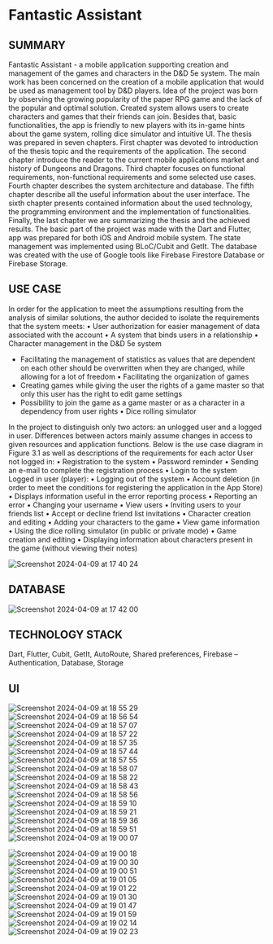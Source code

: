 # Fantastic Assistant

## SUMMARY
Fantastic Assistant - a mobile application supporting creation and management of the games and characters in the D&D 5e system.
The main work has been concerned on the creation of a mobile application that would be used as management tool by D&D players. Idea of the project was born by observing the growing popularity of the paper RPG game and the lack of the popular and optimal solution. Created system allows users to create characters and games that their friends can join. Besides that, basic functionalities, the app is friendly to new players with its in-game hints about the game system, rolling dice simulator and intuitive UI.
The thesis was prepared in seven chapters. First chapter was devoted to introduction of the thesis topic and the requirements of the application. The second chapter introduce the reader to the current mobile applications market and history of Dungeons and Dragons. Third chapter focuses on functional requirements, non-functional requirements and some selected use cases. Fourth chapter describes the system architecture and database. The fifth chapter describe all the useful information about the user interface. The sixth chapter presents contained information about the used technology, the programming environment and the implementation of functionalities. Finally, the last chapter we are summarizing the thesis and the achieved results.
The basic part of the project was made with the Dart and Flutter, app was prepared for both iOS and Android mobile system. The state management was implemented using BLoC/Cubit and GetIt. The database was created with the use of Google tools like Firebase Firestore Database or Firebase Storage.

## USE CASE
In order for the application to meet the assumptions resulting from the analysis of similar solutions, the author decided to isolate the requirements that the system meets:
• User authorization for easier management of data associated with the account
• A system that binds users in a relationship
• Character management in the D&D 5e system
  - Facilitating the management of statistics as values ​​that are dependent on each other should be overwritten when they are changed, while allowing for a lot of freedom
• Facilitating the organization of games
  - Creating games while giving the user the rights of a game master so that only this user has the right to edit game settings
  - Possibility to join the game as a game master or as a character in a dependency from user rights
• Dice rolling simulator

In the project to distinguish only two actors: an unlogged user and a logged in user. Differences between actors mainly assume changes in access to given resources and application functions. Below is the use case diagram in Figure 3.1 as well as descriptions of the requirements for each actor
User not logged in:
• Registration to the system
• Password reminder
• Sending an e-mail to complete the registration process
• Login to the system
Logged in user (player):
• Logging out of the system
• Account deletion (in order to meet the conditions for registering the application in the App Store)
• Displays information useful in the error reporting process
• Reporting an error
• Changing your username
• View users
• Inviting users to your friends list
• Accept or decline friend list invitations
• Character creation and editing
• Adding your characters to the game
• View game information
• Using the dice rolling simulator (in public or private mode)
• Game creation and editing
• Displaying information about characters present in the game (without viewing their notes)

![Screenshot 2024-04-09 at 17 40 24](https://github.com/KamilMicota42/Fantastic-Assistant/assets/85360923/e08cd698-e573-4d37-be36-c45e8afeaa8f)

## DATABASE
![Screenshot 2024-04-09 at 17 42 00](https://github.com/KamilMicota42/Fantastic-Assistant/assets/85360923/9a803496-fccc-4d58-a614-a2dcb55371c5)

## TECHNOLOGY STACK
Dart, Flutter, Cubit, GetIt, AutoRoute, Shared preferences, Firebase – Authentication, Database, Storage

## UI
![Screenshot 2024-04-09 at 18 55 29](https://github.com/KamilMicota42/Fantastic-Assistant/assets/85360923/696ba39f-5263-4497-afe6-982927230f19)
![Screenshot 2024-04-09 at 18 56 54](https://github.com/KamilMicota42/Fantastic-Assistant/assets/85360923/91b74a7b-6a98-413b-8b80-13f1969b5c39)
![Screenshot 2024-04-09 at 18 57 07](https://github.com/KamilMicota42/Fantastic-Assistant/assets/85360923/4e2efe69-368c-4199-9737-2c4fd8b02bc4)
![Screenshot 2024-04-09 at 18 57 22](https://github.com/KamilMicota42/Fantastic-Assistant/assets/85360923/a044442a-f93b-4cd9-8c08-12a6d2d29c56)
![Screenshot 2024-04-09 at 18 57 35](https://github.com/KamilMicota42/Fantastic-Assistant/assets/85360923/63354d83-de0c-4e25-95e9-8329ef8d01e9)
![Screenshot 2024-04-09 at 18 57 44](https://github.com/KamilMicota42/Fantastic-Assistant/assets/85360923/66b14eb1-9bf3-4c1d-92d4-ed41aec3d8c3)
![Screenshot 2024-04-09 at 18 57 55](https://github.com/KamilMicota42/Fantastic-Assistant/assets/85360923/2a3563f9-0c0e-4c11-85de-58468078b2a8)
![Screenshot 2024-04-09 at 18 58 07](https://github.com/KamilMicota42/Fantastic-Assistant/assets/85360923/8091c457-3581-4a04-a01e-e82afbd1bcda)
![Screenshot 2024-04-09 at 18 58 22](https://github.com/KamilMicota42/Fantastic-Assistant/assets/85360923/00e2726c-53db-4922-9130-a6297f61a7a5)
![Screenshot 2024-04-09 at 18 58 43](https://github.com/KamilMicota42/Fantastic-Assistant/assets/85360923/6e6cc942-24f0-4f55-b065-136df93b3b9a)
![Screenshot 2024-04-09 at 18 58 56](https://github.com/KamilMicota42/Fantastic-Assistant/assets/85360923/ba6e3fa8-05ab-4f44-b059-ef8fb3f09d33)
![Screenshot 2024-04-09 at 18 59 10](https://github.com/KamilMicota42/Fantastic-Assistant/assets/85360923/cd0bfc12-77c7-4445-872a-259c70981dc1)
![Screenshot 2024-04-09 at 18 59 21](https://github.com/KamilMicota42/Fantastic-Assistant/assets/85360923/20e0b0de-60b8-40d8-9bff-2072ce4a20f7)
![Screenshot 2024-04-09 at 18 59 36](https://github.com/KamilMicota42/Fantastic-Assistant/assets/85360923/dc51fb23-1dd0-49fb-b701-1f58745147e5)
![Screenshot 2024-04-09 at 18 59 51](https://github.com/KamilMicota42/Fantastic-Assistant/assets/85360923/a25da44e-5512-462c-9144-c5fcaaa512a2)
![Screenshot 2024-04-09 at 19 00 07](https://github.com/KamilMicota42/Fantastic-Assistant/assets/85360923/0ca3a280-f0a6-4b63-a8ff-93b6531bf861)

![Screenshot 2024-04-09 at 19 00 18](https://github.com/KamilMicota42/Fantastic-Assistant/assets/85360923/8e6a6c0b-f0d7-4d93-9d41-97fa1585b323)
![Screenshot 2024-04-09 at 19 00 30](https://github.com/KamilMicota42/Fantastic-Assistant/assets/85360923/03352413-3f61-49be-a7a2-6d25d9ec08e2)
![Screenshot 2024-04-09 at 19 00 51](https://github.com/KamilMicota42/Fantastic-Assistant/assets/85360923/492934b5-2670-4395-94fa-25f871630c6c)
![Screenshot 2024-04-09 at 19 01 05](https://github.com/KamilMicota42/Fantastic-Assistant/assets/85360923/3007e22e-02f4-4177-aadf-90b6cc4a224c)
![Screenshot 2024-04-09 at 19 01 22](https://github.com/KamilMicota42/Fantastic-Assistant/assets/85360923/4b34e082-5b9a-4f3d-8755-0214b300e017)
![Screenshot 2024-04-09 at 19 01 30](https://github.com/KamilMicota42/Fantastic-Assistant/assets/85360923/ec8900cf-b83b-41fc-b43a-91a48736a7e5)
![Screenshot 2024-04-09 at 19 01 47](https://github.com/KamilMicota42/Fantastic-Assistant/assets/85360923/bcbb4a91-3d1f-49e4-8d16-f2ae65ca3a43)
![Screenshot 2024-04-09 at 19 01 59](https://github.com/KamilMicota42/Fantastic-Assistant/assets/85360923/be39acfa-1e3b-42a3-bd01-ac68ec49b83f)
![Screenshot 2024-04-09 at 19 02 14](https://github.com/KamilMicota42/Fantastic-Assistant/assets/85360923/c1cd83e2-0be5-4160-8e5b-371da45ed885)
![Screenshot 2024-04-09 at 19 02 23](https://github.com/KamilMicota42/Fantastic-Assistant/assets/85360923/2d3bd6c0-f847-48a5-a30b-8cbc6d4ea9a8)

